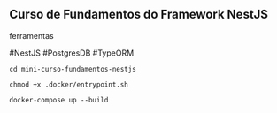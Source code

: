 ## Curso de Fundamentos do Framework NestJS

ferramentas

#NestJS
#PostgresDB
#TypeORM


```shell
cd mini-curso-fundamentos-nestjs

chmod +x .docker/entrypoint.sh

docker-compose up --build
```

